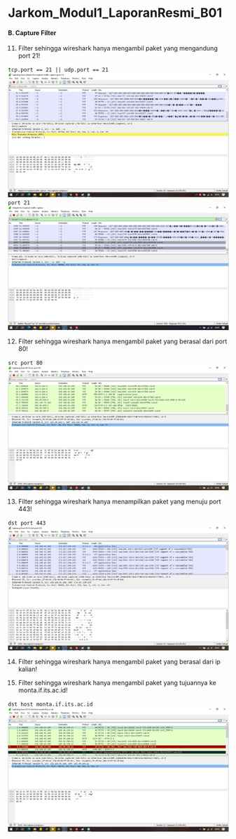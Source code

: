 # Jarkom_Modul1_LaporanResmi_B01


#### B. Capture Filter

11. Filter sehingga wireshark hanya mengambil paket yang mengandung port 21!

`tcp.port == 21 || udp.port == 21`
![alt text](images/11.1.jpg)
`port 21`
![alt text](images/11.2.jpg)

12. Filter sehingga wireshark hanya mengambil paket yang berasal dari port 80!

`src port 80`
![alt text](images/12.jpg)

13. Filter sehingga wireshark hanya menampilkan paket yang menuju port 443!

`dst port 443`
![alt text](images/13.jpg)

14. Filter sehingga wireshark hanya mengambil paket yang berasal dari ip kalian!

15. Filter sehingga wireshark hanya mengambil paket yang tujuannya ke monta.if.its.ac.id!

`dst host monta.if.its.ac.id`
![alt text](images/15.jpg)
